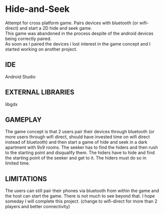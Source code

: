 # Hide-and-Seek
Attempt for cross platform game. Pairs devices with bluetooth (or wifi-direct) and start a 2D hide and seek game.  
This game was abandoned in the process despite of the android devices being correctly paired.  
As soon as I paired the devices i lost interest in the game concept and I started working on another project.

## IDE
Android Studio

## EXTERNAL LIBRARIES
libgdx

## GAMEPLAY
The game concept is that 2 users pair their devices through bluetooth (or more users through wifi direct, should have invested time on 
wifi direct instead of bluetooth) and then start a game of hide and seek in a dark apartment with 9x9 rooms. The seeker has to find 
the hiders and then rush to the starting point and disqualify them. The hiders have to hide and find the starting point of the seeker
and get to it. The hiders must do so in limited time.

## LIMITATIONS
The users can still pair their phones via bluetooth from within the game and the host can start the game. There is not much to see
beyond that. I hope someday I will complete this project. (change to wifi-direct for more than 2 players and better connectivity)
